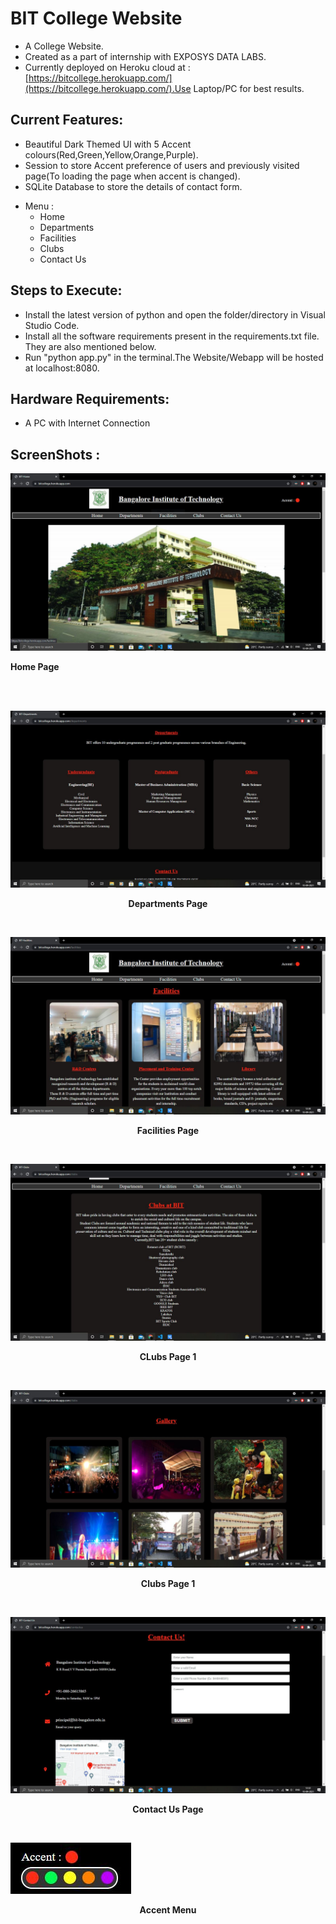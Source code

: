 # BIT College Website

- A College Website.
- Created as a part of internship with EXPOSYS DATA LABS.
- Currently deployed on Heroku cloud at : [https://bitcollege.herokuapp.com/](https://bitcollege.herokuapp.com/).Use Laptop/PC for best results.

## Current Features:

- Beautiful Dark Themed UI with 5 Accent colours(Red,Green,Yellow,Orange,Purple).
- Session to store Accent preference of users and previously visited page(To loading the page when accent is changed).
- SQLite Database to store the details of contact form.

* Menu :
  - Home
  - Departments
  - Facilities
  - Clubs
  - Contact Us

## Steps to Execute:

- Install the latest version of python and open the folder/directory in Visual Studio Code.
- Install all the software requirements present in the requirements.txt file. They are also mentioned below.
- Run "python app.py" in the terminal.The Website/Webapp will be hosted at localhost:8080.

## Hardware Requirements:

- A PC with Internet Connection

## ScreenShots :

<p align="center">

![Home Page](/static/images/sc/Home1.JPG)
<br>

**Home Page**

<br>
<br>

![Departments Page](/static/images/sc/Departments.JPG)
<br><center>

**Departments Page**
<br></center>
<br>

![Facilities Page](/static/images/sc/Facilities_1.JPG)
<br><center>

**Facilities Page**
<br></center>
<br>

![Clubs Page 1(Clubs)](/static/images/sc/Clubs_1.JPG)
<br><center>

**CLubs Page 1**
<br></center>
<br>

![Clubs Page 2(Gallery)](/static/images/sc/Clubs_2.JPG)
<br><center>

**Clubs Page 1**
<br></center>
<br>

![Contact Us Page](/static/images/sc/Contact_Us.JPG)
<br><center>

**Contact Us Page**
<br></center>
<br>

![Accent Menu](/static/images/sc/Accent_Menu.JPG)
<br><center>

**Accent Menu**
<br></center>
<br>

</p>
